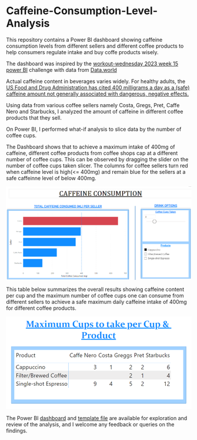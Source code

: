 # Caffeine-Consumption-Level-Analysis

This repository contains a Power BI dashboard showing caffeine consumption levels from different sellers and different coffee products to help consumers regulate intake and buy coffe products wisely.

The dashboard was inspired by the [workout-wednesday 2023 week 15 power BI](https://workout-wednesday.com/pbi-2023-w15/) challenge with data from [Data.world](https://data.world/makeovermonday/2023w9/workspace/file?filename=Coffee+Caffeine+Content.xlsx)

Actual caffeine content in beverages varies widely.
For healthy adults, the [US Food and Drug Administration has cited 400 milligrams a day as a (safe) caffeine amount not generally associated with dangerous, negative effects.](https://www.fda.gov/consumers/consumer-updates/spilling-beans-how-much-caffeine-too-much)

Using data from various coffee sellers namely Costa, Gregs, Pret, Caffe Nero and Starbucks, I analyzed the amount of caffeine in different coffee products that they sell.

On Power BI, I performed what-if analysis to slice data by the number of coffee cups.

The Dashboard shows that to achieve a maximum intake of 400mg of caffeine, different coffee products from coffee shops cap at a different number of coffee cups. This can be observed by dragging the slider on the number of coffee cups taken slicer. The columns for coffee sellers turn red when caffeine level is high(<= 400mg) and remain blue for the sellers at a safe caffeinne level of below 400mg.

![DashBoard](https://github.com/Angie-O/Caffeine-Consumption-Level-Analysis/blob/main/Dashboard.png)

This table below summarizes the overall results showing caffeine content per cup and the maximum number of coffee cups one can consume from different sellers to achieve a safe maximum daily caffeine intake of 400mg for different coffee products.

![Summary Table](https://github.com/Angie-O/Caffeine-Consumption-Level-Analysis/blob/main/Summary%20Table.png)

The Power BI [dashboard](https://github.com/Angie-O/Caffeine-Consumption-Level-Analysis/blob/main/CaffeineConsumption%20Dashboard%20and%20Summary%20Table.pdf) and [template file](https://github.com/Angie-O/Caffeine-Consumption-Level-Analysis/blob/main/Caffeine%20Consumption.pbix) are available for exploration and review of the analysis, and I welcome any feedback or queries on the findings.

